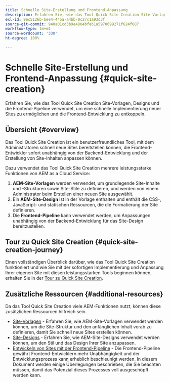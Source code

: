 ```yaml
---
title: Schnelle Site-Erstellung und Frontend-Anpassung
description: Erfahren Sie, wie das Tool Quick Site Creation Site-Vorlagen, Designs und die Frontend-Pipeline verwendet, um eine schnelle Implementierung neuer Sites zu ermöglichen und die Frontend-Entwicklung zu entkoppeln.
exl-id: 9ec5126b-bee4-445a-a4bb-0c27c1a93d3f
source-git-commit: 940a01cd3b9e4804bfab1a5970699271f624f087
workflow-type: tm+mt
source-wordcount: '330'
ht-degree: 100%

---
```


# Schnelle Site-Erstellung und Frontend-Anpassung {#quick-site-creation}

Erfahren Sie, wie das Tool Quick Site Creation Site-Vorlagen, Designs und die Frontend-Pipeline verwendet, um eine schnelle Implementierung neuer Sites zu ermöglichen und die Frontend-Entwicklung zu entkoppeln.

## Übersicht {#overview}

Das Tool Quick Site Creation ist ein benutzerfreundliches Tool, mit dem Administratoren schnell neue Sites bereitstellen können, die Frontend-Entwickler sofort unabhängig von der Backend-Entwicklung und der Erstellung von Site-Inhalten anpassen können.

Dazu verwendet das Tool Quick Site Creation mehrere leistungsstarke Funktionen von AEM as a Cloud Service:

1. **AEM-Site-Vorlagen** werden verwendet, um grundlegende Site-Inhalte und -Strukturen sowie Site-Stile zu definieren, und werden von einem Administrator beim Erstellen einer neuen Site ausgewählt.
1. Ein **AEM-Site-Design** ist in der Vorlage enthalten und enthält die CSS-, JavaScript- und statischen Ressourcen, die die Formatierung der Site definieren.
1. Die **Frontend-Pipeline** kann verwendet werden, um Anpassungen unabhängig von der Backend-Entwicklung für das Site-Design bereitzustellen.

## Tour zu Quick Site Creation {#quick-site-creation-journey}

Einen vollständigen Überblick darüber, wie das Tool Quick Site Creation funktioniert und wie Sie mit der sofortigen Implementierung und Anpassung Ihrer eigenen Site mit diesen leistungsstarken Tools beginnen können, erhalten Sie in der [Tour zu Quick Site Creation](/help/journey-sites/quick-site/overview.md).

## Zusätzliche Ressourcen {#additional-resources}

Da das Tool Quick Site Creation viele AEM-Funktionen nutzt, können diese zusätzlichen Ressourcen hilfreich sein.

* [Site-Vorlagen](/help/sites-cloud/administering/site-creation/site-templates.md) - Erfahren Sie, wie AEM-Site-Vorlagen verwendet werden können, um die Site-Struktur und den anfänglichen Inhalt vorab zu definieren, damit Sie schnell neue Sites erstellen können.
* [Site-Designs](/help/sites-cloud/administering/site-creation/site-themes.md) - Erfahren Sie, wie AEM-Site-Designs verwendet werden können, um den Stil und das Design Ihrer Site anzupassen.
* [Entwickeln von Sites mit der Frontend-Pipeline](/help/implementing/developing/introduction/developing-with-front-end-pipelines.md) - Die Frontend-Pipeline gewährt Frontend-Entwicklern mehr Unabhängigkeit und der Entwicklungsprozess kann erheblich beschleunigt werden. In diesem Dokument werden einige Überlegungen beschrieben, die Sie beachten müssen, damit das Potenzial dieses Prozesses voll ausgeschöpft werden kann.
